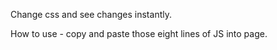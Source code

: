 Change css and see changes instantly.

How to use - copy and paste those eight lines of JS into page.

